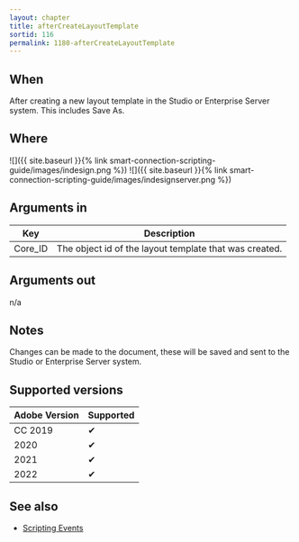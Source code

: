 ```yaml
---
layout: chapter
title: afterCreateLayoutTemplate
sortid: 116
permalink: 1180-afterCreateLayoutTemplate
---
```


## When

After creating a new layout template in the Studio or Enterprise Server system. This includes Save As.

## Where

![]({{ site.baseurl }}{% link smart-connection-scripting-guide/images/indesign.png %}) ![]({{ site.baseurl }}{% link smart-connection-scripting-guide/images/indesignserver.png %})

## Arguments in

|Key |Description|
|----|-----------|
|Core_ID| The object id of the layout template that was created.|

## Arguments out

n/a

## Notes

Changes can be made to the document, these will be saved and sent to the Studio or Enterprise Server system.

## Supported versions

| Adobe Version | Supported |
|---------------|-----------|
| CC 2019       | ✔         |
| 2020          | ✔         |
| 2021          | ✔         |
| 2022          | ✔         |

## See also

* [Scripting Events](./index.md)